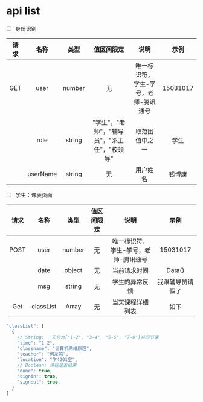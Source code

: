# api list

- [ ] 身份识别

|请求|名称|类型|值区间限定|说明|示例|
|:-:|:-:|:-:|:-:|:-:|:-:|
|GET|user|number|无|唯一标识符，学生-学号，老师-腾讯通号|15031017|
||role|string|"学生"，"老师"，"辅导员"，"系主任"，"校领导"|取范围值中之一|学生|
||userName|string|无|用户姓名|钱博康|

- [ ] 学生：课表页面

|请求|名称|类型|值区间限定|说明|示例|
|:-:|:-:|:-:|:-:|:-:|:-:|
|POST|user|number|无|唯一标识符，学生-学号，老师-腾讯通号|15031017|
||date|object|无|当前请求时间|Data()|
||msg|string|无|学生的异常反馈|我跟辅导员请假了|
|Get|classList|Array|无|当天课程详细列表|如下|

````javascript
"classList": [
  {
    // String: 一天分为["1-2", "3-4", "5-6", "7-8"]共四节课
    "time": "1-2",
    "classname": "计算机网络原理",
    "teacher": "何友鸣",
    "location": "学4201室",
    // Boolean: 课程是否结束
    "done": true, 
    "signin": true,
    "signout": true,
  }
]
````
